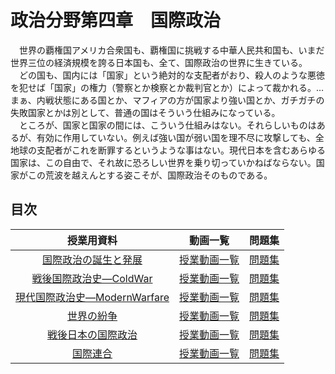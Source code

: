 # 政治分野第四章　国際政治  
  
　世界の覇権国アメリカ合衆国も、覇権国に挑戦する中華人民共和国も、いまだ世界三位の経済規模を誇る日本国も、全て、国際政治の世界に生きている。  
　どの国も、国内には「国家」という絶対的な支配者がおり、殺人のような悪徳を犯せば「国家」の権力（警察とか検察とか裁判官とか）によって裁かれる。…まぁ、内戦状態にある国とか、マフィアの方が国家より強い国とか、ガチガチの失敗国家とかは別として、普通の国はそういう仕組みになっている。  
　ところが、国家と国家の間には、こういう仕組みはない。それらしいものはあるが、有効に作用していない。例えば強い国が弱い国を理不尽に攻撃しても、全地球の支配者がこれを断罪するというような事はない。現代日本を含むあらゆる国家は、この自由で、それ故に恐ろしい世界を乗り切っていかねばならない。国家がこの荒波を越えんとする姿こそが、国際政治そのものである。  
  
## 目次  
|授業用資料|動画一覧|問題集|
|:----:|:----:|:----:|
|[国際政治の誕生と発展](04_01.md)|[授業動画一覧](LIST.md#国際政治の誕生と発展)|[問題集](https://teacheramesaka.github.io/hsworkbookcivics/tag/pol04_01/)|
|[戦後国際政治史―ColdWar](04_02.md)|[授業動画一覧](LIST.md#戦後国際政治史―coldwar)|[問題集](https://teacheramesaka.github.io/hsworkbookcivics/tag/pol04_02/)|
|[現代国際政治史―ModernWarfare](04_03.md)|[授業動画一覧](LIST.md#現代国際政治史―modernwarfare)|[問題集](https://teacheramesaka.github.io/hsworkbookcivics/tag/pol04_03/)|
|[世界の紛争](04_04.md)|[授業動画一覧](LIST.md#世界の紛争)|[問題集](https://teacheramesaka.github.io/hsworkbookcivics/tag/pol04_04/)|
|[戦後日本の国際政治](04_05.md)|[授業動画一覧](LIST.md#戦後日本の国際政治)|[問題集](https://teacheramesaka.github.io/hsworkbookcivics/tag/pol04_05/)|
|[国際連合](04_06.md)|[授業動画一覧](LIST.md#国際連合)|[問題集](https://teacheramesaka.github.io/hsworkbookcivics/tag/pol04_06/)|
